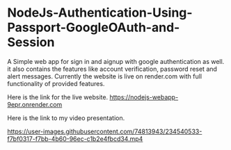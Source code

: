 # NodeJs-Authentication-Using-Passport-GoogleOAuth-and-Session

A Simple web app for sign in and aignup with google authentication as well. it also contains the features like account verification, password reset and alert messages. 
Currently the website is live on render.com with full functionality of provided features. 

Here is the link for the live website.
https://nodejs-webapp-9epr.onrender.com

Here is the link to my video presentation.


https://user-images.githubusercontent.com/74813943/234540533-f7bf0317-f7bb-4b60-96ec-c1b2e4fbcd34.mp4


